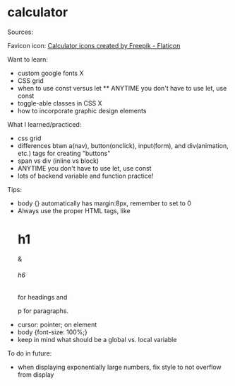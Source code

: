 # calculator

Sources: 

Favicon icon:
<a href="https://www.flaticon.com/free-icons/calculator" title="calculator icons">Calculator icons created by Freepik - Flaticon</a>

Want to learn:
- custom google fonts X
- CSS grid 
- when to use const versus let ** ANYTIME you don't have to use let, use const
- toggle-able classes in CSS X
- how to incorporate graphic design elements

What I learned/practiced:
- css grid
- differences btwn a(nav), button(onclick), input(form), and div(animation, etc.) tags for creating "buttons"
- span vs div (inline vs block)
- ANYTIME you don't have to use let, use const
- lots of backend variable and function practice!


Tips:
- body {} automatically has margin:8px, remember to set to 0
- Always use the proper HTML tags, like <h1>h1</h1> & <h6>h6</h6> for headings and <p>p for paragraphs.</p>
- cursor: pointer; on element
- body {font-size: 100%;}
- keep in mind what should be a global vs. local variable

To do in future:
- when displaying exponentially large numbers, fix style to not overflow from display
